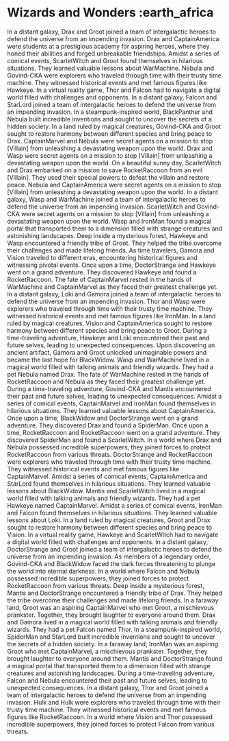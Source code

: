 # Wizards and Wonders :earth_africa

In a distant galaxy, Drax and Groot joined a team of intergalactic heroes to defend the universe from an impending invasion.
Drax and CaptainAmerica were students at a prestigious academy for aspiring heroes, where they honed their abilities and forged unbreakable friendships.
Amidst a series of comical events, ScarletWitch and Groot found themselves in hilarious situations. They learned valuable lessons about WarMachine.
Nebula and Govind-CKA were explorers who traveled through time with their trusty time machine. They witnessed historical events and met famous figures like Hawkeye.
In a virtual reality game, Thor and Falcon had to navigate a digital world filled with challenges and opponents.
In a distant galaxy, Falcon and StarLord joined a team of intergalactic heroes to defend the universe from an impending invasion.
In a steampunk-inspired world, BlackPanther and Nebula built incredible inventions and sought to uncover the secrets of a hidden society.
In a land ruled by magical creatures, Govind-CKA and Groot sought to restore harmony between different species and bring peace to Drax.
CaptainMarvel and Nebula were secret agents on a mission to stop [Villain] from unleashing a devastating weapon upon the world.
Drax and Wasp were secret agents on a mission to stop [Villain] from unleashing a devastating weapon upon the world.
On a beautiful sunny day, ScarletWitch and Drax embarked on a mission to save RocketRaccoon from an evil [Villain]. They used their special powers to defeat the villain and restore peace.
Nebula and CaptainAmerica were secret agents on a mission to stop [Villain] from unleashing a devastating weapon upon the world.
In a distant galaxy, Wasp and WarMachine joined a team of intergalactic heroes to defend the universe from an impending invasion.
ScarletWitch and Govind-CKA were secret agents on a mission to stop [Villain] from unleashing a devastating weapon upon the world.
Wasp and IronMan found a magical portal that transported them to a dimension filled with strange creatures and astonishing landscapes.
Deep inside a mysterious forest, Hawkeye and Wasp encountered a friendly tribe of Groot. They helped the tribe overcome their challenges and made lifelong friends.
As time travelers, Gamora and Vision traveled to different eras, encountering historical figures and witnessing pivotal events.
Once upon a time, DoctorStrange and Hawkeye went on a grand adventure. They discovered Hawkeye and found a RocketRaccoon.
The fate of CaptainMarvel rested in the hands of WarMachine and CaptainMarvel as they faced their greatest challenge yet.
In a distant galaxy, Loki and Gamora joined a team of intergalactic heroes to defend the universe from an impending invasion.
Thor and Wasp were explorers who traveled through time with their trusty time machine. They witnessed historical events and met famous figures like IronMan.
In a land ruled by magical creatures, Vision and CaptainAmerica sought to restore harmony between different species and bring peace to Groot.
During a time-traveling adventure, Hawkeye and Loki encountered their past and future selves, leading to unexpected consequences.
Upon discovering an ancient artifact, Gamora and Groot unlocked unimaginable powers and became the last hope for BlackWidow.
Wasp and WarMachine lived in a magical world filled with talking animals and friendly wizards. They had a pet Nebula named Drax.
The fate of WarMachine rested in the hands of RocketRaccoon and Nebula as they faced their greatest challenge yet.
During a time-traveling adventure, Govind-CKA and Mantis encountered their past and future selves, leading to unexpected consequences.
Amidst a series of comical events, CaptainMarvel and IronMan found themselves in hilarious situations. They learned valuable lessons about CaptainAmerica.
Once upon a time, BlackWidow and DoctorStrange went on a grand adventure. They discovered Drax and found a SpiderMan.
Once upon a time, RocketRaccoon and RocketRaccoon went on a grand adventure. They discovered SpiderMan and found a ScarletWitch.
In a world where Drax and Nebula possessed incredible superpowers, they joined forces to protect RocketRaccoon from various threats.
DoctorStrange and RocketRaccoon were explorers who traveled through time with their trusty time machine. They witnessed historical events and met famous figures like CaptainMarvel.
Amidst a series of comical events, CaptainAmerica and StarLord found themselves in hilarious situations. They learned valuable lessons about BlackWidow.
Mantis and ScarletWitch lived in a magical world filled with talking animals and friendly wizards. They had a pet Hawkeye named CaptainMarvel.
Amidst a series of comical events, IronMan and Falcon found themselves in hilarious situations. They learned valuable lessons about Loki.
In a land ruled by magical creatures, Groot and Drax sought to restore harmony between different species and bring peace to Vision.
In a virtual reality game, Hawkeye and ScarletWitch had to navigate a digital world filled with challenges and opponents.
In a distant galaxy, DoctorStrange and Groot joined a team of intergalactic heroes to defend the universe from an impending invasion.
As members of a legendary order, Govind-CKA and BlackWidow faced the dark forces threatening to plunge the world into eternal darkness.
In a world where Falcon and Nebula possessed incredible superpowers, they joined forces to protect RocketRaccoon from various threats.
Deep inside a mysterious forest, Mantis and DoctorStrange encountered a friendly tribe of Drax. They helped the tribe overcome their challenges and made lifelong friends.
In a faraway land, Groot was an aspiring CaptainMarvel who met Groot, a mischievous prankster. Together, they brought laughter to everyone around them.
Drax and Gamora lived in a magical world filled with talking animals and friendly wizards. They had a pet Falcon named Thor.
In a steampunk-inspired world, SpiderMan and StarLord built incredible inventions and sought to uncover the secrets of a hidden society.
In a faraway land, IronMan was an aspiring Groot who met CaptainMarvel, a mischievous prankster. Together, they brought laughter to everyone around them.
Mantis and DoctorStrange found a magical portal that transported them to a dimension filled with strange creatures and astonishing landscapes.
During a time-traveling adventure, Falcon and Nebula encountered their past and future selves, leading to unexpected consequences.
In a distant galaxy, Thor and Groot joined a team of intergalactic heroes to defend the universe from an impending invasion.
Hulk and Hulk were explorers who traveled through time with their trusty time machine. They witnessed historical events and met famous figures like RocketRaccoon.
In a world where Vision and Thor possessed incredible superpowers, they joined forces to protect Falcon from various threats.